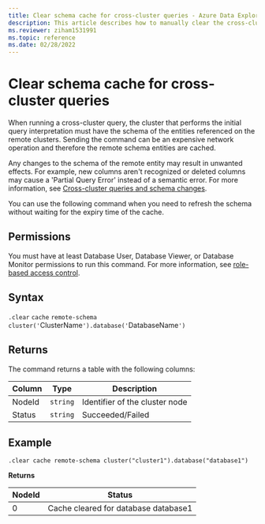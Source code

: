 ```yaml
---
title: Clear schema cache for cross-cluster queries - Azure Data Explorer
description: This article describes how to manually clear the cross-cluster query cache in Azure Data Explorer.
ms.reviewer: ziham1531991
ms.topic: reference
ms.date: 02/28/2022
---
```


# Clear schema cache for cross-cluster queries

When running a cross-cluster query, the cluster that performs the initial query interpretation must have the schema of the entities referenced on the remote clusters. Sending the command can be an expensive network operation and therefore the remote schema entities are cached.

Any changes to the schema of the remote entity may result in unwanted effects. For example, new columns aren't recognized or deleted columns may cause a 'Partial Query Error' instead of a semantic error. For more information, see [Cross-cluster queries and schema changes](../concepts/cross-cluster-and-schema-changes.md).

You can use the following command when you need to refresh the schema without waiting for the expiry time of the cache.

## Permissions

You must have at least Database User, Database Viewer, or Database Monitor permissions to run this command. For more information, see [role-based access control](access-control/role-based-access-control.md).

## Syntax

`.clear` `cache` `remote-schema` `cluster('`ClusterName`').database('`DatabaseName`')`

## Returns

The command returns a table with the following columns:

| Column | Type | Description |
|--|--|--|
| NodeId | `string` | Identifier of the cluster node |
| Status | `string` | Succeeded/Failed |

## Example

```kusto
.clear cache remote-schema cluster("cluster1").database("database1")
```

**Returns**

|NodeId|Status|
|---|---|
|0|Cache cleared for database database1
